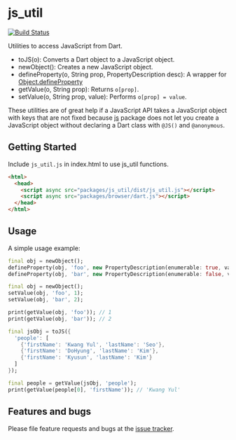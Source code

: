 # js_util

[![Build Status](https://travis-ci.org/fluidic/js_util.svg?branch=master)](https://travis-ci.org/fluidic/js_util)

Utilities to access JavaScript from Dart.

* toJS(o): Converts a Dart object to a JavaScript object.
* newObject(): Creates a new JavaScript object.
* defineProperty(o, String prop, PropertyDescription desc): A wrapper for [Object.defineProperty][defineProperty]
* getValue(o, String prop): Returns `o[prop]`.
* setValue(o, String prop, value): Performs `o[prop] = value`.

These utilities are of great help if a JavaScript API takes a JavaScript object
with keys that are not fixed because [js][js] package does not let you create a
JavaScript object without declaring a Dart class with `@JS()` and `@anonymous`.

[defineProperty]: https://developer.mozilla.org/en-US/docs/Web/JavaScript/Reference/Global_Objects/Object/defineProperty
[js]: https://pub.dartlang.org/packages/js

## Getting Started

Include `js_util.js` in index.html to use js_util functions.

```html
<html>
  <head>
    <script async src="packages/js_util/dist/js_util.js"></script>
    <script async src="packages/browser/dart.js"></script>
  </head>
</html>
```

## Usage

A simple usage example:

```dart
final obj = newObject();
defineProperty(obj, 'foo', new PropertyDescription(enumerable: true, value: 1));
defineProperty(obj, 'bar', new PropertyDescription(enumerable: false, value: 2));
```

```dart
final obj = newObject();
setValue(obj, 'foo', 1);
setValue(obj, 'bar', 2);

print(getValue(obj, 'foo')); // 1
print(getValue(obj, 'bar')); // 2
```

```dart
final jsObj = toJS({
  'people': [
    {'firstName': 'Kwang Yul', 'lastName': 'Seo'},
    {'firstName': 'DoHyung', 'lastName': 'Kim'},
    {'firstName': 'Kyusun', 'lastName': 'Kim'}
  ]
});

final people = getValue(jsObj, 'people');
print(getValue(people[0], 'firstName')); // 'Kwang Yul'
```

## Features and bugs

Please file feature requests and bugs at the [issue tracker][tracker].

[tracker]: https://github.com/ProtoCatTeam/js_util/issues
